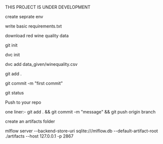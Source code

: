 THIS PROJECT IS UNDER DEVELOPMENT

create seprate env

write basic requirements.txt

download red wine quality data


git init

dvc init

dvc add data_given/winequality.csv

git add .

git commit -m "first commit"


git status

Push to your repo

one liner:- git add . && git commit -m "message" && git push origin branch

create an artifacts folder

mlflow server --backend-store-uri sqlite:///mlflow.db --default-artifact-root ./artifacts --host 127.0.0.1 -p 2867